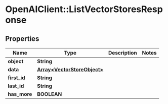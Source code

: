 # OpenAIClient::ListVectorStoresResponse

## Properties
Name | Type | Description | Notes
------------ | ------------- | ------------- | -------------
**object** | **String** |  | 
**data** | [**Array&lt;VectorStoreObject&gt;**](VectorStoreObject.md) |  | 
**first_id** | **String** |  | 
**last_id** | **String** |  | 
**has_more** | **BOOLEAN** |  | 

